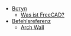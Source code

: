 * [Вступ](user-documentation/README.md) 
  * [Was ist FreeCAD?](user-documentation/about.md)
* [Befehlsreferenz](command-reference/README.md) 
  * [Arch Wall](command-reference/Arch_Wall.md)